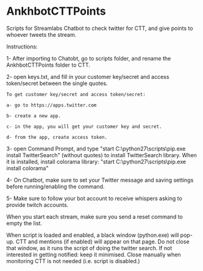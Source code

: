 # AnkhbotCTTPoints
Scripts for Streamlabs Chatbot to check twitter for CTT, and give points to whoever tweets the stream.

Instructions:


1- After importing to Chatobt, go to scripts folder, and rename the AnkhbotCTTPoints folder to CTT.

2- open keys.txt, and fill in your customer key/secret and access token/secret between the single quotes.

  	To get customer key/secret and access token/secret:
  
    a- go to https://apps.twitter.com
  
    b- create a new app.
  
    c- in the app, you will get your customer key and secret.
  
    d- from the app, create access token.
  
  
3- open Command Prompt, and type "start C:\python27\scripts\pip.exe install TwitterSearch" (without quotes) to install TwitterSearch library. When it is installed, install colorama library: "start C:\python27\scripts\pip.exe install colorama"

4- On Chatbot, make sure to set your Twitter message and saving settings before running/enabling the command.

5- Make sure to follow your bot account to receive whispers asking to provide twitch accounts.

When you start each stream, make sure you send a reset command to empty the list.

When script is loaded and enabled, a black window (python.exe) will pop-up. CTT and mentions (if enabled) will appear on that page. Do not close that window, as it runs the script of doing the twitter search. If not interested in getting notified: keep it minimised. Close manually when monitoring CTT is not needed (i.e. script is disabled.) 
